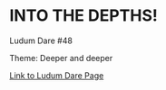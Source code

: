 # INTO THE DEPTHS!

Ludum Dare #48

Theme: Deeper and deeper

[Link to Ludum Dare Page](https://ldjam.com/events/ludum-dare/48/into-the-depths-1)
